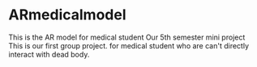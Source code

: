 # ARmedicalmodel
This is the AR model for medical student 
Our 5th semester mini project  
This is our first group project. for medical student who are can't directly interact with dead body.
